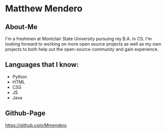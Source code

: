 # Matthew Mendero

## About-Me
I'm a freshmen at Montclair State University pursuing my B.A. in CS. I'm looking forward to working on more open source projects as well as my own projects to both help out the open-source community and gain experience.

## Languages that I know:
- Python
- HTML
- CSS
- JS
- Java

## Github-Page
https://github.com/Mmendero
